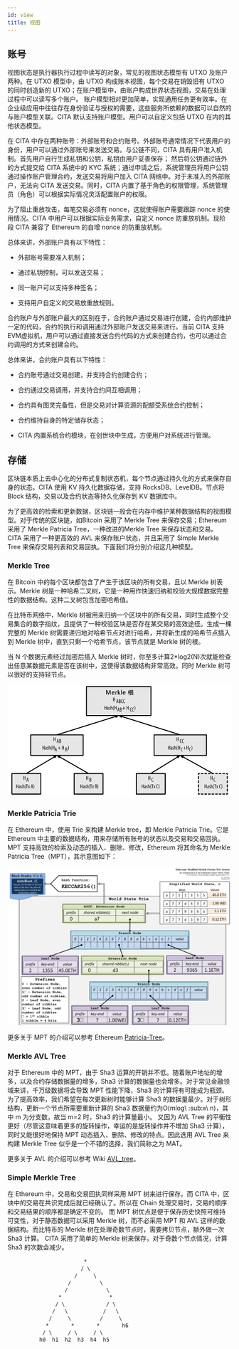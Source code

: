 ```yaml
---
id: view
title: 视图
---
```


## 账号

视图状态是执行器执行过程中读写的对象，常见的视图状态模型有 UTXO 及账户两种。在 UTXO 模型中，由 UTXO 构成账本视图，每个交易在销毁旧有 UTXO 的同时创造新的 UTXO；在账户模型中，由账户构成世界状态视图，交易在处理过程中可以读写多个账户。 账户模型相对更加简单，实现通用任务更有效率。在企业级应用中往往存在身份验证与授权的需要，这些服务所依赖的数据可以自然的与账户模型关联。CITA 默认支持账户模型。用户可以自定义包括 UTXO 在内的其他状态模型。

在 CITA 中存在两种账号：外部账号和合约账号。外部账号通常情况下代表用户的身份，用户可以通过外部账号来发送交易。与公链不同，CITA 具有用户准入机制。首先用户自行生成私钥和公钥，私钥由用户妥善保存； 然后将公钥通过链外的方式提交给 CITA 系统中的 KYC 系统；通过申请之后，系统管理员将用户公钥通过操作账户管理合约，发送交易将用户加入 CITA 网络中。对于未准入的外部账户，无法向 CITA 发送交易。同时，CITA 内置了基于角色的权限管理，系统管理员（角色）可以根据实际情况灵活配置账户的权限。

为了阻止重放攻击，每笔交易必须有 nonce，这就使得账户需要跟踪 nonce 的使用情况。CITA 中用户可以根据实际业务需求，自定义 nonce 防重放机制。现阶段 CITA 兼容了 Ethereum 的自增 nonce 的防重放机制。

总体来讲，外部账户具有以下特性：

* 外部账号需要准入机制；

* 通过私钥控制，可以发送交易；

* 同一账户可以支持多种签名；

* 支持用户自定义的交易放重放规则。

合约账户与外部账户最大的区别在于，合约账户通过交易进行创建，合约内部维护一定的代码，合约的执行和调用通过外部账户发送交易来进行。当前 CITA 支持EVM虚拟机，用户可以通过直接发送合约代码的方式来创建合约，也可以通过合约调用的方式来创建合约。

总体来讲，合约账户具有以下特性：

* 合约账号通过交易创建，并支持合约创建合约；

* 合约通过交易调用，并支持合约间互相调用；

* 合约具有图灵完备性，但是交易对计算资源的配额受系统合约控制；

* 合约维持自身的特定储存状态；

* CITA 内置系统合约模块，在创世块中生成，方便用户对系统进行管理。

## 存储

区块链本质上去中心化的分布式复制状态机，每个节点通过持久化的方式来保存自身的状态。CITA 使用 KV 持久化数据存储，支持 RocksDB、LevelDB。节点将 Block 结构，交易以及合约状态等持久化保存到 KV 数据库中。

为了更高效的检索和更新数据，区块链一般会在内存中维护某种数据结构的视图模型。对于传统的区块链，如Bitcoin 采用了 Merkle Tree 来保存交易；Ethereum 采用了 Merkle Patricia Tree，一种改进的Merkle Tree 来保存状态和交易。 CITA 采用了一种更高效的 AVL 来保存账户状态，并且采用了 Simple Merkle Tree 来保存交易列表和交易回执。下面我们将分别介绍这几种模型。

### Merkle Tree

在 Bitcoin 中的每个区块都包含了产生于该区块的所有交易，且以 Merkle 树表示。Merkle 树是一种哈希二叉树，它是一种用作快速归纳和校验大规模数据完整性的数据结构。这种二叉树包含加密哈希值。

在比特币网络中，Merkle 树被用来归纳一个区块中的所有交易，同时生成整个交易集合的数字指纹，且提供了一种校验区块是否存在某交易的高效途径。生成一棵完整的 Merkle 树需要递归地对哈希节点对进行哈希，并将新生成的哈希节点插入到 Merkle 树中，直到只剩一个哈希节点，该节点就是 Merkle 树的根。

当 N 个数据元素经过加密后插入 Merkle 树时，你至多计算2*log2(N)次就能检查出任意某数据元素是否在该树中，这使得该数据结构非常高效。同时 Merkle 树可以很好的支持轻节点。

![Merkle Tree](assets/cita-assets/merkle-tree.png)

### Merkle Patricia Trie

在 Ethereum 中，使用 Trie 来构建 Merkle tree，即 Merkle Patricia Trie。它是 Ethereum 中主要的数据结构，用来存储所有账号的状态以及交易和交易回执。MPT 支持高效的检索及动态的插入、删除、修改，Ethereum 将其命名为 Merkle Patricia Tree（MPT），其示意图如下：

![Merkle Patricia Trie](assets/cita-assets/merkle-patricia-trie.png)

更多关于 MPT 的介绍可以参考 Ethereum [Patricia-Tree](https://github.com/ethereum/wiki/wiki/Patricia-Tree)。

### Merkle AVL Tree

对于 Ethereum 中的 MPT，由于 Sha3 运算的开销并不低。随着账户地址的增多，以及合约存储数据量的增多，Sha3 计算的数据量也会增多。对于常见金融领域来讲，千万级数据将会导致 MPT 性能下降，Sha3 的计算将有可能成为瓶颈。 为了提高效率，我们希望在每次更新树时能够计算 Sha3 的数据量最少。对于树形结构，更新一个节点所需要重新计算的 Sha3 数据量约为O(mlog\ :sub:`m`\ n)，其中 m 为分支数，故当 m=2 时，Sha3 的计算量最小。 又因为 AVL Tree 的平衡性更好（尽管这意味着更多的旋转操作，幸运的是旋转操作并不增加 Sha3 计算），同时又能很好地保持 MPT 动态插入、删除、修改的特点。因此选用 AVL Tree 来构建 Merkle Tree 似乎是一个不错的选择，我们简称之为 MAT。

更多关于 AVL 的介绍可以参考 Wiki [AVL_tree](https://en.wikipedia.org/wiki/AVL_tree)。

### Simple Merkle Tree

在 Ethereum 中，交易和交易回执同样采用 MPT 树来进行保存。而 CITA 中，区块中的交易在共识完成后就已经确认了。所以在 Chain 处理交易时，交易的顺序和交易结果的顺序都是确定不变的。 而 MPT 树优点是便于保存历史快照可维持可变性，对于静态数据可以采用 Merkle 树，而不必采用 MPT 和 AVL 这样的数据结构。而比特币的 Merkle 树在处理奇数节点时，需要拷贝节点，额外做一次 Sha3 计算。 CITA 采用了简单的 Merkle 树来保存，对于奇数个节点情况，计算 Sha3 的次数会减少。

                            *
                           / \
                         /     \
                       /         \
                      /            \
                    *               *
                   / \             / \
                  /   \           /   \
                 /     \         /     \
                *       *       *       h6
               / \     / \     / \
              h0  h1  h2  h3  h4  h5
